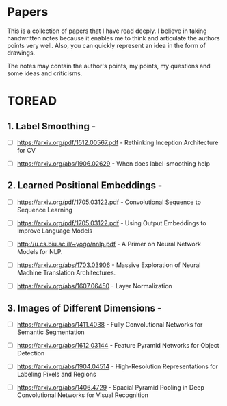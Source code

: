 # Papers
This is a collection of papers that I have read deeply. I believe in taking handwritten notes because it enables me to think and articulate the authors points very well. Also, you can quickly represent an idea in the form of drawings.

The notes may contain the author's points, my points, my questions and some ideas and criticisms.

# TOREAD

## 1. Label Smoothing - 
- [ ]  https://arxiv.org/pdf/1512.00567.pdf - Rethinking Inception Architecture for CV 

- [ ] https://arxiv.org/abs/1906.02629 - When does label-smoothing help


## 2. Learned Positional Embeddings -
- [ ] https://arxiv.org/pdf/1705.03122.pdf - Convolutional Sequence to Sequence Learning

- [ ] https://arxiv.org/pdf/1705.03122.pdf - Using Output Embeddings to Improve Language Models

- [ ] http://u.cs.biu.ac.il/~yogo/nnlp.pdf - A Primer on Neural Network Models for NLP.

- [ ] https://arxiv.org/abs/1703.03906 - Massive Exploration of Neural Machine Translation Architectures.

- [ ] https://arxiv.org/abs/1607.06450 - Layer Normalization


## 3. Images of Different Dimensions - 
- [ ] https://arxiv.org/abs/1411.4038 - Fully Convolutional Networks for Semantic Segmentation 

- [ ] https://arxiv.org/abs/1612.03144 - Feature Pyramid Networks for Object Detection

- [ ] https://arxiv.org/abs/1904.04514 - High-Resolution Representations for Labeling Pixels and Regions

- [ ] https://arxiv.org/abs/1406.4729 - Spacial Pyramid Pooling in Deep Convolutional Networks for Visual Recognition